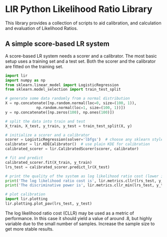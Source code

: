 LIR Python Likelihood Ratio Library
===================================

This library provides a collection of scripts to aid calibration, and
calculation and evaluation of Likelihood Ratios.

## A simple score-based LR system

A score-based LR system needs a scorer and a calibrator. The most basic setup
uses a training set and a test set. Both the scorer and the calibrator are
fitted on the training set.

```python
import lir
import numpy as np
from sklearn.linear_model import LogisticRegression
from sklearn.model_selection import train_test_split

# generate some data randomly from a normal distribution
X = np.concatenate([np.random.normal(loc=0, size=(100, 1)),
              np.random.normal(loc=1, size=(100, 1))])
y = np.concatenate([np.zeros(100), np.ones(100)])

# split the data into train and test
X_train, X_test, y_train, y_test = train_test_split(X, y)

# initialize a scorer and a calibrator
scorer = LogisticRegression(solver='lbfgs')  # choose any sklearn style classifier
calibrator = lir.KDECalibrator()  # use plain KDE for calibration
calibrated_scorer = lir.CalibratedScorer(scorer, calibrator)

# fit and predict
calibrated_scorer.fit(X_train, y_train)
lrs_test = calibrated_scorer.predict_lr(X_test)

# print the quality of the system as log likelihood ratio cost (lower is better)
print('The log likelihood ratio cost is', lir.metrics.cllr(lrs_test, y_test), '(lower is better)')
print('The discriminative power is', lir.metrics.cllr_min(lrs_test, y_test), '(lower is better)')

# plot calibration
import lir.plotting
lir.plotting.plot_pav(lrs_test, y_test)
```

The log likelihood ratio cost (CLLR) may be used as a metric of performance.
In this case it should yield a value of around .8, but highly variable due to
the small number of samples. Increase the sample size to get more stable
results.
